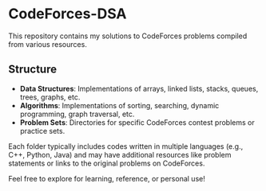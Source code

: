 # CodeForces-DSA

This repository contains my solutions to CodeForces problems compiled from various resources.

## Structure

- **Data Structures**: Implementations of arrays, linked lists, stacks, queues, trees, graphs, etc.
- **Algorithms**: Implementations of sorting, searching, dynamic programming, graph traversal, etc.
- **Problem Sets**: Directories for specific CodeForces contest problems or practice sets.

Each folder typically includes codes written in multiple languages (e.g., C++, Python, Java) and may have additional resources like problem statements or links to the original problems on CodeForces.

Feel free to explore for learning, reference, or personal use!

